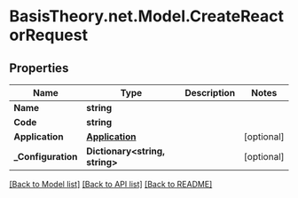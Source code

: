 
# BasisTheory.net.Model.CreateReactorRequest

## Properties

Name | Type | Description | Notes
------------ | ------------- | ------------- | -------------
**Name** | **string** |  | 
**Code** | **string** |  | 
**Application** | [**Application**](Application.md) |  | [optional] 
**_Configuration** | **Dictionary&lt;string, string&gt;** |  | [optional] 

[[Back to Model list]](../README.md#documentation-for-models)
[[Back to API list]](../README.md#documentation-for-api-endpoints)
[[Back to README]](../README.md)

